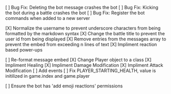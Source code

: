 [ ] Bug Fix: Deleting the bot message crashes the bot
[ ] Bug Fix: Kicking the bot during a battle crashes the bot
[ ] Bug Fix: Register the bot commands when added to a new server

[X] Normalize the username to prevent underscore characters from being formatted by the markdown syntax
[X] Change the battle title to prevent the user id from being displayed
[X] Remove entries from the messages array to prevent the embed from exceeding n lines of text
[X] Impliment reaction based power-ups

[ ] Re-format message embed
[X] Change Player object to a class
[X] Impliment Healing
[X] Impliment Damage Modification
[X] Impliment Attack Modification
[ ] Add events
[ ] Fix PLAYER_STARTING_HEALTH, value is initilized in game.index and game.player

[ ] Ensure the bot has 'add emoji reactions' permissions